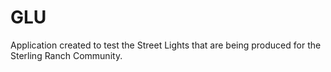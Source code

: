 # GLU
Application created to test the Street Lights that are being produced for the Sterling Ranch Community. 
